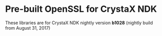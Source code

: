 Pre-built OpenSSL for CrystaX NDK
=================================

These libraries are for CrystaX NDK nightly version **b1028** (nightly build from August 31, 2017)

